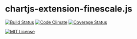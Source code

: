 # chartjs-extension-finescale.js

[![Build Status](https://travis-ci.org/KoyoSE/chartjs-extension-finescale.svg?branch=master)](https://travis-ci.org/KoyoSE/chartjs-extension-finescale>)
[![Code Climate](https://codeclimate.com/github/KoyoSE/chartjs-extension-finescale/badges/gpa.svg)](https://codeclimate.com/github/KoyoSE/chartjs-extension-finescale)
[![Coverage Status](https://coveralls.io/repos/github/KoyoSE/chartjs-extension-finescale/badge.svg?branch=master)](https://coveralls.io/github/KoyoSE/chartjs-extension-finescale?branch=master)

[![MIT License](http://img.shields.io/badge/license-MIT-blue.svg?style=flat)](LICENSE)

